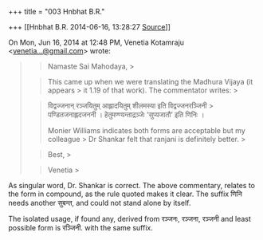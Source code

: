 +++
title = "003 Hnbhat B.R."

+++
[[Hnbhat B.R.	2014-06-16, 13:28:27 [Source](https://groups.google.com/g/samskrita/c/rZgIfzLJElo)]]



On Mon, Jun 16, 2014 at 12:48 PM, Venetia Kotamraju \<[venetia...@gmail.com]()\> wrote:  

> 
> > Namaste Sai Mahodaya, >
> 
> > This came up when we were translating the Madhura Vijaya (it appears > it 1.19 of that work). The commentator writes: >
> 
> > 
> > विद्वज्जनान् रञ्जयितुम् आह्लादयितुम् शीलमस्या इति विद्वज्जनरञ्जिनी > पण्डितजनाह्लदजननी । हेतुमण्ण्यन्ताद्रञ्जेः ’सुप्यजातौ’ इति णिनिः ।
> > 
> > 
> > Monier Williams indicates both forms are acceptable but my colleague > Dr Shankar felt that ranjani is definitely better. >
> 
> > 
> > Best, >
> 
> > 
> > Venetia >
> 
> > 
> > 
> >   
>   
> > 

  

As singular word, Dr. Shankar is correct. The above commentary, relates to the form in compound, as the rule quoted makes it clear. The suffix णिनि needs another सुबन्त, and could not stand alone by itself.

  

The isolated usage, if found any, derived from रञ्जनः, रञ्जना, रञ्जनी and least possible form is रञ्जिनी. with the same suffix.

  

  

  

  

